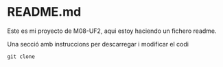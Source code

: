 # README.md
Este es mi proyecto de M08-UF2, aqui estoy haciendo un fichero readme.

Una secció amb instruccions per descarregar i modificar el codi
```
git clone 
```

